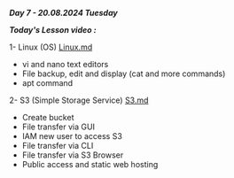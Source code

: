 _**Day 7 - 20.08.2024 Tuesday**_

_**Today's Lesson video :**_

1- Linux (OS) [Linux.md](Linux.md)
- vi and nano text editors
- File backup, edit and display (cat and more commands)
- apt command

2- S3 (Simple Storage Service) [S3.md](S3.md)
- Create bucket
- File transfer via GUI
- IAM new user to access S3
- File transfer via CLI
- File transfer via S3 Browser
- Public access and static web hosting
